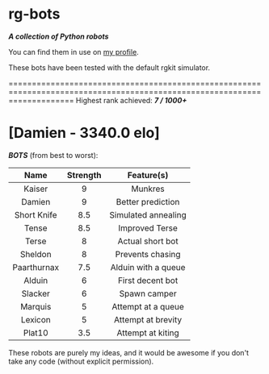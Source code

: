rg-bots
=======

***A collection of Python robots***

You can find them in use on [my profile](http://robotgame.net/user/8867).

These bots have been tested with the default rgkit simulator.

==========================================================================================================================
Highest rank achieved: ___7 / 1000+___

[Damien - 3340.0 elo]
==========================================================================================================================

___BOTS___ (from best to worst):

| Name     | Strength | Feature(s) |
| :-------------: | :------------: | :------------: |
| Kaiser | 9 | Munkres |
| Damien | 9 | Better prediction |
| Short Knife | 8.5 | Simulated annealing |
| Tense | 8.5 | Improved Terse |
| Terse     | 8 | Actual short bot |
| Sheldon | 8 | Prevents chasing |
| Paarthurnax | 7.5 | Alduin with a queue |
| Alduin      | 6 | First decent bot |
| Slacker       | 6 | Spawn camper |
| Marquis     | 5 | Attempt at a queue |
| Lexicon     | 5 | Attempt at brevity |
| Plat10      | 3.5 | Attempt at kiting |

These robots are purely my ideas, and it would be awesome if you don't take any code (without explicit permission).
